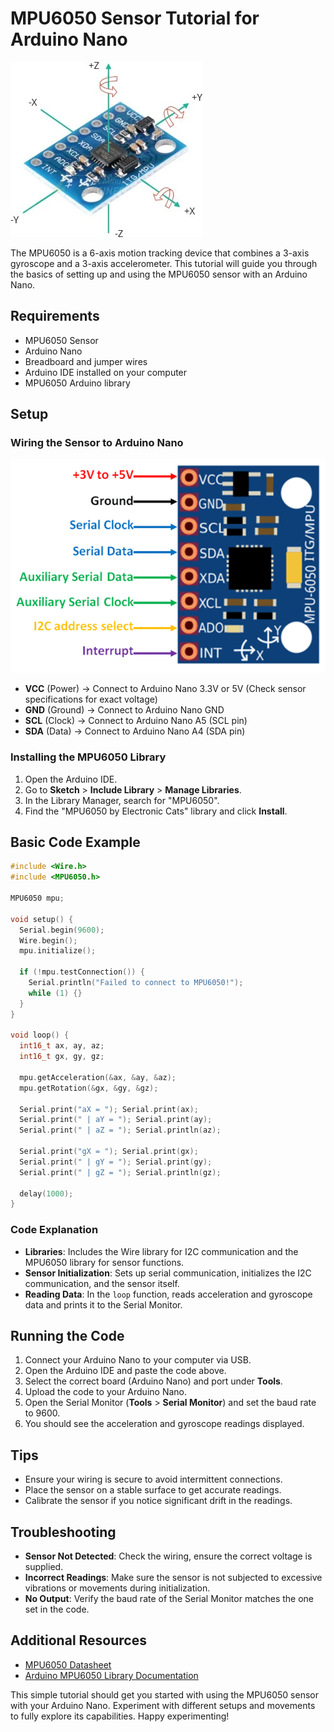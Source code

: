 # MPU6050 Sensor Tutorial for Arduino Nano

![MPU6050](../../99_Resources/images/MPU6050-Module-Gyroscope-Axis.webp)

The MPU6050 is a 6-axis motion tracking device that combines a 3-axis gyroscope and a 3-axis accelerometer. This tutorial will guide you through the basics of setting up and using the MPU6050 sensor with an Arduino Nano.

## Requirements

- MPU6050 Sensor
- Arduino Nano
- Breadboard and jumper wires
- Arduino IDE installed on your computer
- MPU6050 Arduino library

## Setup

### Wiring the Sensor to Arduino Nano

![mpu6050pinout](../../99_Resources/images/MPU6050-Pinout.png)

- **VCC** (Power) -> Connect to Arduino Nano 3.3V or 5V (Check sensor specifications for exact voltage)
- **GND** (Ground) -> Connect to Arduino Nano GND
- **SCL** (Clock) -> Connect to Arduino Nano A5 (SCL pin)
- **SDA** (Data) -> Connect to Arduino Nano A4 (SDA pin)

### Installing the MPU6050 Library

1. Open the Arduino IDE.
2. Go to **Sketch** > **Include Library** > **Manage Libraries**.
3. In the Library Manager, search for "MPU6050".
4. Find the "MPU6050 by Electronic Cats" library and click **Install**.

## Basic Code Example

```cpp
#include <Wire.h>
#include <MPU6050.h>

MPU6050 mpu;

void setup() {
  Serial.begin(9600);
  Wire.begin();
  mpu.initialize();

  if (!mpu.testConnection()) {
    Serial.println("Failed to connect to MPU6050!");
    while (1) {}
  }
}

void loop() {
  int16_t ax, ay, az;
  int16_t gx, gy, gz;

  mpu.getAcceleration(&ax, &ay, &az);
  mpu.getRotation(&gx, &gy, &gz);

  Serial.print("aX = "); Serial.print(ax);
  Serial.print(" | aY = "); Serial.print(ay);
  Serial.print(" | aZ = "); Serial.println(az);

  Serial.print("gX = "); Serial.print(gx);
  Serial.print(" | gY = "); Serial.print(gy);
  Serial.print(" | gZ = "); Serial.println(gz);

  delay(1000);
}
```

### Code Explanation

- **Libraries**: Includes the Wire library for I2C communication and the MPU6050 library for sensor functions.
- **Sensor Initialization**: Sets up serial communication, initializes the I2C communication, and the sensor itself.
- **Reading Data**: In the `loop` function, reads acceleration and gyroscope data and prints it to the Serial Monitor.

## Running the Code

1. Connect your Arduino Nano to your computer via USB.
2. Open the Arduino IDE and paste the code above.
3. Select the correct board (Arduino Nano) and port under **Tools**.
4. Upload the code to your Arduino Nano.
5. Open the Serial Monitor (**Tools** > **Serial Monitor**) and set the baud rate to 9600.
6. You should see the acceleration and gyroscope readings displayed.

## Tips

- Ensure your wiring is secure to avoid intermittent connections.
- Place the sensor on a stable surface to get accurate readings.
- Calibrate the sensor if you notice significant drift in the readings.

## Troubleshooting

- **Sensor Not Detected**: Check the wiring, ensure the correct voltage is supplied.
- **Incorrect Readings**: Make sure the sensor is not subjected to excessive vibrations or movements during initialization.
- **No Output**: Verify the baud rate of the Serial Monitor matches the one set in the code.

## Additional Resources

- [MPU6050 Datasheet](https://invensense.tdk.com/wp-content/uploads/2015/02/MPU-6000-Datasheet1.pdf)
- [Arduino MPU6050 Library Documentation](https://github.com/jrowberg/i2cdevlib/tree/master/Arduino/MPU6050)

This simple tutorial should get you started with using the MPU6050 sensor with your Arduino Nano. Experiment with different setups and movements to fully explore its capabilities. Happy experimenting!